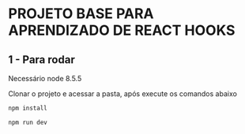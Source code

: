 # PROJETO BASE PARA APRENDIZADO DE REACT HOOKS

## 1 - Para rodar


Necessário node 8.5.5

Clonar o projeto e acessar a pasta, após execute os comandos abaixo

```bash
npm install
```

```bash
npm run dev
```
